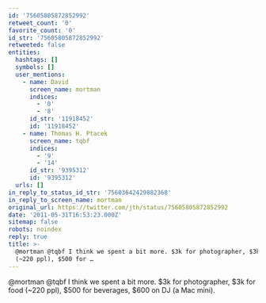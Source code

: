 ```yaml
---
id: '75605805872852992'
retweet_count: '0'
favorite_count: '0'
id_str: '75605805872852992'
retweeted: false
entities:
  hashtags: []
  symbols: []
  user_mentions:
    - name: David
      screen_name: mortman
      indices:
        - '0'
        - '8'
      id_str: '11918452'
      id: '11918452'
    - name: Thomas H. Ptacek
      screen_name: tqbf
      indices:
        - '9'
        - '14'
      id_str: '9395312'
      id: '9395312'
  urls: []
in_reply_to_status_id_str: '75603642429882368'
in_reply_to_screen_name: mortman
original_url: https://twitter.com/jth/status/75605805872852992
date: '2011-05-31T16:53:23.000Z'
sitemap: false
robots: noindex
reply: true
title: >-
  @mortman @tqbf I think we spent a bit more. $3k for photographer, $3k for food
  (~220 ppl), $500 for …
---
```


@mortman @tqbf I think we spent a bit more. $3k for photographer, $3k for food (~220 ppl), $500 for beverages, $600 on DJ (a Mac mini).